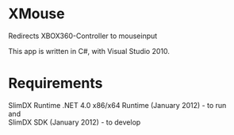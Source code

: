 XMouse
======

Redirects XBOX360-Controller to mouseinput

This app is written in C#, with Visual Studio 2010.

Requirements
============

SlimDX Runtime .NET 4.0 x86/x64 Runtime (January 2012) - to run<br>
and<br>
SlimDX SDK (January 2012) - to develop

